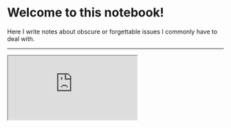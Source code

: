 # Welcome to this notebook!

Here I write notes about obscure or forgettable issues I commonly have to deal with.

---

<iframe src="https://microads.ix.tc/api/ads/delivery-node/random?nonce=abc123"></iframe>